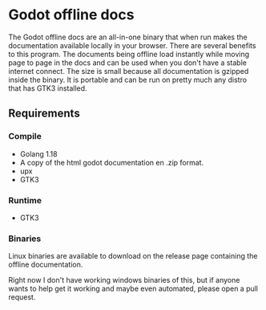 # Godot offline docs

The Godot offline docs are an all-in-one binary that when run makes the documentation available locally in your browser. There are several benefits to this program. The documents being offline load instantly while moving page to page in the docs and can be used when you don't have a stable internet connect. The size is small because all documentation is gzipped inside the binary. It is portable and can be run on pretty much any distro that has GTK3 installed.

## Requirements

### Compile
- Golang 1.18
- A copy of the html godot documentation en .zip format.
- upx
- GTK3

### Runtime
- GTK3

### Binaries
Linux binaries are available to download on the release page containing the offline documentation.

Right now I don't have working windows binaries of this, but if anyone wants to help get it working and maybe even automated, please open a pull request.